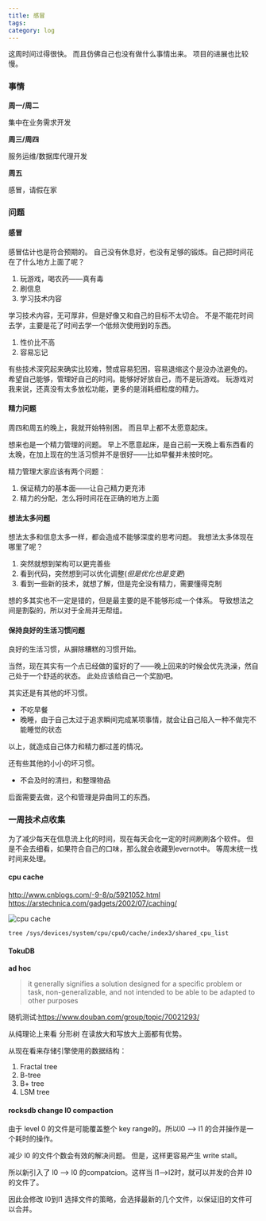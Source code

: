 ```yaml
---
title: 感冒
tags: 
category: log
---
```


这周时间过得很快。
而且仿佛自己也没有做什么事情出来。
项目的进展也比较慢。


### 事情

**周一/周二**

集中在业务需求开发

**周三/周四**

服务运维/数据库代理开发

**周五**

感冒，请假在家

### 问题

#### 感冒

感冒估计也是符合预期的。
自己没有休息好，也没有足够的锻炼。自己把时间花在了什么地方上面了呢？

1. 玩游戏，喝农药——真有毒
2. 刷信息
3. 学习技术内容

学习技术内容，无可厚非，但是好像又和自己的目标不太切合。
不是不能花时间去学，主要是花了时间去学一个低频次使用到的东西。

1. 性价比不高
2. 容易忘记

有些技术深究起来确实比较难，赞成容易犯困，容易退缩这个是没办法避免的。
希望自己能够，管理好自己的时间。能够好好放自己，而不是玩游戏。
玩游戏对我来说，还真没有太多放松功能，更多的是消耗细粒度的精力。


#### 精力问题

周四和周五的晚上，我就开始特别困。
而且早上都不太愿意起床。

想来也是一个精力管理的问题。
早上不愿意起床，是自己前一天晚上看东西看的太晚，在加上现在的生活习惯并不是很好——比如早餐并未按时吃。

精力管理大家应该有两个问题：

1. 保证精力的基本面——让自己精力更充沛
2. 精力的分配，怎么将时间花在正确的地方上面


#### 想法太多问题

想法太多和信息太多一样，都会造成不能够深度的思考问题。
我想法太多体现在哪里了呢？

1. 突然就想到架构可以更完善些
2. 看到代码，突然想到可以优化调整(*但是优化也是变更*)
3. 看到一些新的技术，就想了解，但是完全没有精力，需要懂得克制


想的多其实也不一定是错的，但是最主要的是不能够形成一个体系。
导致想法之间是割裂的，所以对于全局并无帮组。

#### 保持良好的生活习惯问题

良好的生活习惯，从摒除糟糕的习惯开始。

当然，现在其实有一个点已经做的蛮好的了——晚上回来的时候会优先洗澡，然自己处于一个舒适的状态。
此处应该给自己一个奖励吧。

其实还是有其他的坏习惯。

- 不吃早餐
- 晚睡，由于自己太过于追求瞬间完成某项事情，就会让自己陷入一种不做完不能睡觉的状态

以上，就造成自己体力和精力都过差的情况。

还有些其他的小小的坏习惯。

- 不会及时的清扫，和整理物品

后面需要去做，这个和管理是异曲同工的东西。

### 一周技术点收集

为了减少每天在信息流上化的时间，现在每天会化一定的时间刷刷各个软件。
但是不会去细看，如果符合自己的口味，那么就会收藏到evernot中。
等周末统一找时间来处理。

#### cpu cache

http://www.cnblogs.com/-9-8/p/5921052.html
https://arstechnica.com/gadgets/2002/07/caching/

![cpu cache](https://confluence.csiro.au/download/attachments/278167871/CacheHierarchy.jpg?version=1&modificationDate=1326170957303&api=v2)

```
tree /sys/devices/system/cpu/cpu0/cache/index3/shared_cpu_list 
```



 #### TokuDB

**ad hoc**

> it generally signifies a solution designed for a specific problem or task, non-generalizable, and not intended to be able to be adapted to other purposes 

随机测试:https://www.douban.com/group/topic/70021293/

从纯理论上来看 分形树 在读放大和写放大上面都有优势。

从现在看来存储引擎使用的数据结构：

1. Fractal tree
2. B-tree
3. B+ tree
4. LSM tree

#### rocksdb change l0 compaction

由于 level 0 的文件是可能覆盖整个 key range的。所以l0 --> l1 的合并操作是一个耗时的操作。

减少 l0 的文件个数会有效的解决问题。
但是，这样更容易产生 write stall。

所以新引入了 l0 --> l0 的compatcion。这样当 l1-->l2时，就可以并发的合并 l0 的文件了。

因此会修改 l0到l1 选择文件的策略，会选择最新的几个文件，以保证旧的文件可以合并。


